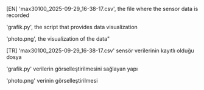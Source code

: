 [EN] 'max30100_2025-09-29_16-38-17.csv', the file where the sensor data is recorded

'grafik.py', the script that provides data visualization

'photo.png', the visualization of the data"

[TR] 'max30100_2025-09-29_16-38-17.csv' sensör verilerinin kayıtlı olduğu dosya

'grafik.py' verilerin görselleştirilmesini sağlayan yapı

'photo.png' verinin görselleştirilmesi
